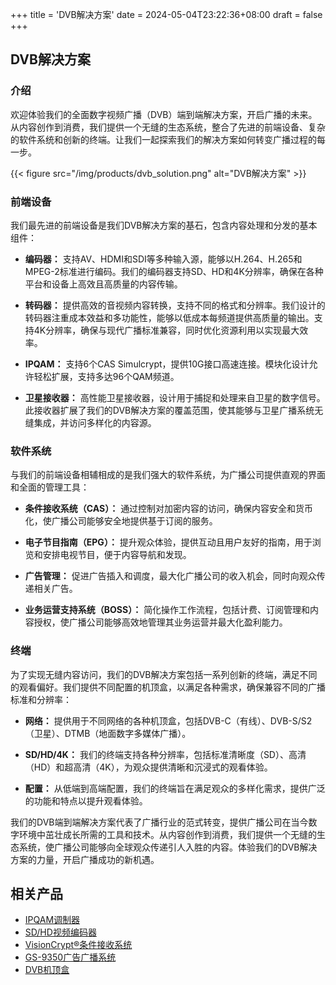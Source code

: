 +++
title = 'DVB解决方案'
date = 2024-05-04T23:22:36+08:00
draft = false
+++
## DVB解决方案

### 介绍

欢迎体验我们的全面数字视频广播（DVB）端到端解决方案，开启广播的未来。从内容创作到消费，我们提供一个无缝的生态系统，整合了先进的前端设备、复杂的软件系统和创新的终端。让我们一起探索我们的解决方案如何转变广播过程的每一步。

{{< figure src="/img/products/dvb_solution.png" alt="DVB解决方案" >}}

### 前端设备

我们最先进的前端设备是我们DVB解决方案的基石，包含内容处理和分发的基本组件：

- **编码器：** 支持AV、HDMI和SDI等多种输入源，能够以H.264、H.265和MPEG-2标准进行编码。我们的编码器支持SD、HD和4K分辨率，确保在各种平台和设备上高效且高质量的内容传输。

- **转码器：** 提供高效的音视频内容转换，支持不同的格式和分辨率。我们设计的转码器注重成本效益和多功能性，能够以低成本每频道提供高质量的输出。支持4K分辨率，确保与现代广播标准兼容，同时优化资源利用以实现最大效率。

- **IPQAM：** 支持6个CAS Simulcrypt，提供10G接口高速连接。模块化设计允许轻松扩展，支持多达96个QAM频道。

- **卫星接收器：** 高性能卫星接收器，设计用于捕捉和处理来自卫星的数字信号。此接收器扩展了我们的DVB解决方案的覆盖范围，使其能够与卫星广播系统无缝集成，并访问多样化的内容源。

### 软件系统

与我们的前端设备相辅相成的是我们强大的软件系统，为广播公司提供直观的界面和全面的管理工具：

- **条件接收系统（CAS）：** 通过控制对加密内容的访问，确保内容安全和货币化，使广播公司能够安全地提供基于订阅的服务。

- **电子节目指南（EPG）：** 提升观众体验，提供互动且用户友好的指南，用于浏览和安排电视节目，便于内容导航和发现。

- **广告管理：** 促进广告插入和调度，最大化广播公司的收入机会，同时向观众传递相关广告。

- **业务运营支持系统（BOSS）：** 简化操作工作流程，包括计费、订阅管理和内容授权，使广播公司能够高效地管理其业务运营并最大化盈利能力。

### 终端

为了实现无缝内容访问，我们的DVB解决方案包括一系列创新的终端，满足不同的观看偏好。我们提供不同配置的机顶盒，以满足各种需求，确保兼容不同的广播标准和分辨率：

- **网络：** 提供用于不同网络的各种机顶盒，包括DVB-C（有线）、DVB-S/S2（卫星）、DTMB（地面数字多媒体广播）。

- **SD/HD/4K：** 我们的终端支持各种分辨率，包括标准清晰度（SD）、高清（HD）和超高清（4K），为观众提供清晰和沉浸式的观看体验。

- **配置：** 从低端到高端配置，我们的终端旨在满足观众的多样化需求，提供广泛的功能和特点以提升观看体验。

我们的DVB端到端解决方案代表了广播行业的范式转变，提供广播公司在当今数字环境中茁壮成长所需的工具和技术。从内容创作到消费，我们提供一个无缝的生态系统，使广播公司能够向全球观众传递引人入胜的内容。体验我们的DVB解决方案的力量，开启广播成功的新机遇。

<div class="product-bottom-container">
    <div class="section links">
        <h2>相关产品</h2>
        <ul>
            <li><a href="/cn/products/ipqam/">IPQAM调制器</a></li>
            <li><a href="/cn/products/video_encoder/">SD/HD视频编码器</a></li>
            <li><a href="/cn/products/cas/">VisionCrypt®条件接收系统</a></li>
            <li><a href="/cn/products/dtv_ad_system/">GS-9350广告广播系统</a></li>
            <li><a href="/cn/products/dvb_stb/">DVB机顶盒</a></li>
        </ul>
    </div>
    <div class="section downloads" style="visibility: hidden;">
        <h2>下载</h2>
        <ul>
            <li><i class="fas fa-file-pdf"></i> <a href="/documents/GQ-3772 Contentserver Specification.pdf">GQ-3772内容服务器规格</a></li>
        </ul>
    </div>
</div>
